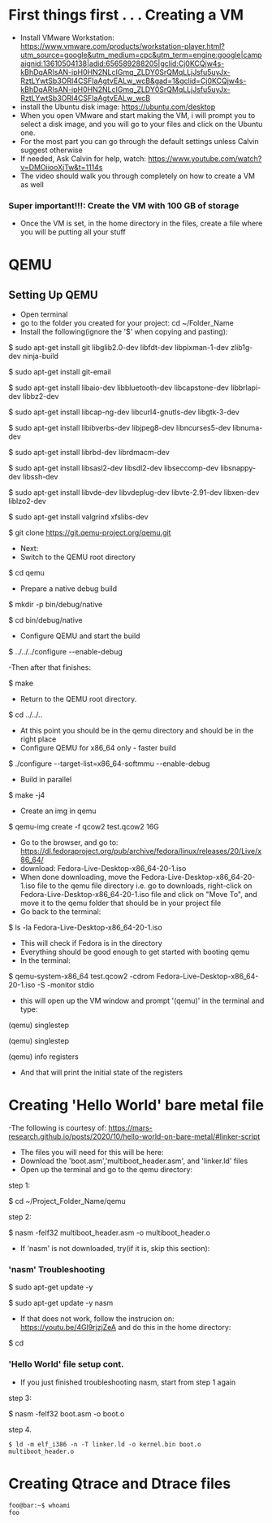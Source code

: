 # First things first . . . Creating a VM
- Install VMware Workstation: https://www.vmware.com/products/workstation-player.html?utm_source=google&utm_medium=cpc&utm_term=engine:google|campaignid:13610504138|adid:656589288205|gclid:Cj0KCQjw4s-kBhDqARIsAN-ipH0HN2NLcIGmq_ZLDY0SrQMqLLjJsfu5uyJx-RztLYwtSb3ORI4CSFIaAgtvEALw_wcB&gad=1&gclid=Cj0KCQjw4s-kBhDqARIsAN-ipH0HN2NLcIGmq_ZLDY0SrQMqLLjJsfu5uyJx-RztLYwtSb3ORI4CSFIaAgtvEALw_wcB
- install the Ubuntu disk image: https://ubuntu.com/desktop
- When you open VMware and start making the VM, i will prompt you to select a disk image, and you will go to your files and click on the Ubuntu one.
- For the most part you can go through the default settings unless Calvin suggest otherwise
- If needed, Ask Calvin for help, watch: https://www.youtube.com/watch?v=DMOiiooXjTw&t=1114s
- The video should walk you through completely on how to create a VM as well
### Super important!!!: Create the VM with 100 GB of storage
- Once the VM is set, in the home directory in the files, create a file where you will be putting all your stuff
 
# QEMU
## Setting Up QEMU

- Open terminal
- go to the folder you created for your project: cd ~/Folder_Name 
- Install the following(ignore the '$' when copying and pasting): 

$ sudo apt-get install git libglib2.0-dev libfdt-dev libpixman-1-dev zlib1g-dev ninja-build

$ sudo apt-get install git-email

$ sudo apt-get install libaio-dev libbluetooth-dev libcapstone-dev libbrlapi-dev libbz2-dev

$ sudo apt-get install libcap-ng-dev libcurl4-gnutls-dev libgtk-3-dev

$ sudo apt-get install libibverbs-dev libjpeg8-dev libncurses5-dev libnuma-dev

$ sudo apt-get install librbd-dev librdmacm-dev

$ sudo apt-get install libsasl2-dev libsdl2-dev libseccomp-dev libsnappy-dev libssh-dev

$ sudo apt-get install libvde-dev libvdeplug-dev libvte-2.91-dev libxen-dev liblzo2-dev

$ sudo apt-get install valgrind xfslibs-dev

$ git clone https://git.qemu-project.org/qemu.git

- Next: 
- Switch to the QEMU root directory

$ cd qemu

- Prepare a native debug build

$ mkdir -p bin/debug/native

$ cd bin/debug/native

- Configure QEMU and start the build

$ ../../../configure --enable-debug

-Then after that finishes: 

$ make

- Return to the QEMU root directory.

$ cd ../../..

- At this point you should be in the qemu directory and should be in the right place
- Configure QEMU for x86_64 only - faster build

$ ./configure --target-list=x86_64-softmmu --enable-debug

- Build in parallel 

$ make -j4

- Create an img in qemu

$ qemu-img create -f qcow2 test.qcow2 16G

- Go to the browser, and go to: https://dl.fedoraproject.org/pub/archive/fedora/linux/releases/20/Live/x86_64/
- download: Fedora-Live-Desktop-x86_64-20-1.iso
- When done downloading, move the Fedora-Live-Desktop-x86_64-20-1.iso file to the qemu file directory i.e. go to downloads, right-click on Fedora-Live-Desktop-x86_64-20-1.iso file and click on "Move To", and move it to the qemu folder that should be in your project file
-  Go back to the terminal: 

$ ls -la Fedora-Live-Desktop-x86_64-20-1.iso

-  This will check if Fedora is in the directory
-  Everything should be good enough to get started with booting qemu
-  In the terminal: 

$ qemu-system-x86_64 test.qcow2 -cdrom Fedora-Live-Desktop-x86_64-20-1.iso -S -monitor stdio

-  this will open up the VM window and prompt '(qemu)' in the terminal and type:

(qemu) singlestep

(qemu) singlestep

(qemu) info registers

- And that will print the initial state of the registers
# Creating 'Hello World' bare metal file 
-The following is courtesy of: https://mars-research.github.io/posts/2020/10/hello-world-on-bare-metal/#linker-script

- The files you will need for this will be here:
- Download the 'boot.asm','multiboot_header.asm', and 'linker.ld' files
- Open up the terminal and go to the qemu directory:

step 1:

$ cd ~/Project_Folder_Name/qemu

step 2:

$ nasm -felf32 multiboot_header.asm -o multiboot_header.o

- If 'nasm' is not downloaded, try(if it is, skip this section):

### 'nasm' Troubleshooting

$ sudo apt-get update -y

$ sudo apt-get update -y nasm

- If that does not work, follow the instrucion on: https://youtu.be/4Gl9rjzjZeA and do this in the home directory:

$ cd

### 'Hello World' file setup cont.
- If you just finished troubleshooting nasm, start from step 1 again

step 3:

$ nasm -felf32 boot.asm -o boot.o

step 4.

```console
$ ld -m elf_i386 -n -T linker.ld -o kernel.bin boot.o multiboot_header.o
```

# Creating Qtrace and Dtrace files

```console
foo@bar:~$ whoami
foo
```



